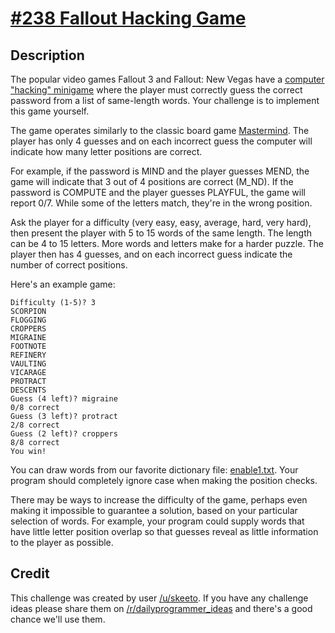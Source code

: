 # [#238 Fallout Hacking Game](https://www.reddit.com/r/dailyprogrammer/comments/3qjnil/20151028_challenge_238_intermediate_fallout/)

## Description

The popular video games Fallout 3 and Fallout: New Vegas have a [computer
"hacking" minigame](http://gamewiki.net/Fallout_3/Hacking_Guide) where the player must correctly guess the correct password
from a list of same-length words. Your challenge is to implement this game
yourself.

The game operates similarly to the classic board game
[Mastermind](http://en.wikipedia.org/wiki/Mastermind_(board_game)).
The player has only 4 guesses and on each incorrect guess the computer will
indicate how many letter positions are correct.

For example, if the password is MIND and the player guesses MEND, the game will
indicate that 3 out of 4 positions are correct (M_ND). If the password is
COMPUTE and the player guesses PLAYFUL, the game will report 0/7. While some of
the letters match, they're in the wrong position.

Ask the player for a difficulty (very easy, easy, average, hard, very hard),
then present the player with 5 to 15 words of the same length. The length can be
4 to 15 letters. More words and letters make for a harder puzzle. The player
then has 4 guesses, and on each incorrect guess indicate the number of correct
positions.

Here's an example game:

    Difficulty (1-5)? 3
    SCORPION
    FLOGGING
    CROPPERS
    MIGRAINE
    FOOTNOTE
    REFINERY
    VAULTING
    VICARAGE
    PROTRACT
    DESCENTS
    Guess (4 left)? migraine
    0/8 correct
    Guess (3 left)? protract
    2/8 correct
    Guess (2 left)? croppers
    8/8 correct
    You win!

You can draw words from our favorite dictionary file: [enable1.txt](http://code.google.com/p/dotnetperls-controls/downloads/detail?name=enable1.txt).
Your program should completely ignore case when making the position checks.

There may be ways to increase the difficulty of the game, perhaps even making it
impossible to guarantee a solution, based on your particular selection of words.
For example, your program could supply words that have little letter position
overlap so that guesses reveal as little information to the player as possible.

## Credit

This challenge was created by user [/u/skeeto](https://www.reddit.com/u/skeeto).
If you have any challenge ideas please share them on [/r/dailyprogrammer_ideas](https://www.reddit.com/r/dailyprogrammer_ideas)
and there's a good chance we'll use them.
